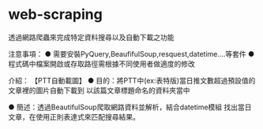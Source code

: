 # web-scraping
透過網路爬蟲來完成特定資料搜尋以及自動下載之功能

注意事項：
● 需要安裝PyQuery,BeaufifulSoup,resquest,datetime....等套件
● 程式碼中檔案開啟或存取路徑需根據不同使用者做適度的修改


介紹：
【PTT自動載圖】
● 目的：將PTT中(ex:表特版)當日推文數超過預設值的文章裡的圖片自動下載到
以該篇文章標題命名的資料夾當中

● 簡述：透過BeautifulSoup爬取網路資料並解析，結合datetime模組
找出當日文章，在使用正則表達式來匹配搜尋結果。
